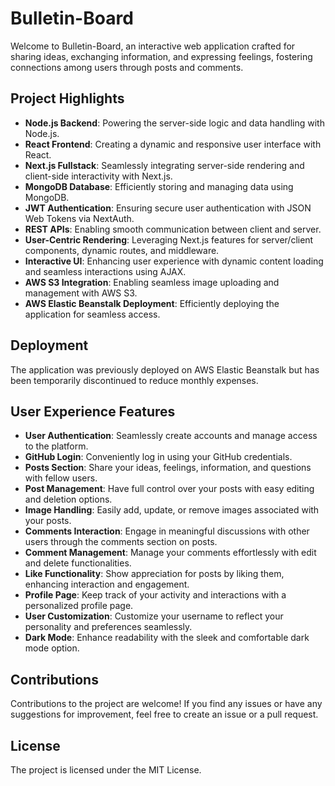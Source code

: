 # Bulletin-Board

Welcome to Bulletin-Board, an interactive web application crafted for sharing ideas, exchanging information, and expressing feelings, fostering connections among users through posts and comments.

## Project Highlights

- **Node.js Backend**: Powering the server-side logic and data handling with Node.js.
- **React Frontend**: Creating a dynamic and responsive user interface with React.
- **Next.js Fullstack**: Seamlessly integrating server-side rendering and client-side interactivity with Next.js.
- **MongoDB Database**: Efficiently storing and managing data using MongoDB.
- **JWT Authentication**: Ensuring secure user authentication with JSON Web Tokens via NextAuth.
- **REST APIs**: Enabling smooth communication between client and server.
- **User-Centric Rendering**: Leveraging Next.js features for server/client components, dynamic routes, and middleware.
- **Interactive UI**: Enhancing user experience with dynamic content loading and seamless interactions using AJAX.
- **AWS S3 Integration**: Enabling seamless image uploading and management with AWS S3.
- **AWS Elastic Beanstalk Deployment**: Efficiently deploying the application for seamless access.

## Deployment

The application was previously deployed on AWS Elastic Beanstalk but has been temporarily discontinued to reduce monthly expenses.

## User Experience Features

- **User Authentication**: Seamlessly create accounts and manage access to the platform.
- **GitHub Login**: Conveniently log in using your GitHub credentials.
- **Posts Section**: Share your ideas, feelings, information, and questions with fellow users.
- **Post Management**: Have full control over your posts with easy editing and deletion options.
- **Image Handling**: Easily add, update, or remove images associated with your posts.
- **Comments Interaction**: Engage in meaningful discussions with other users through the comments section on posts.
- **Comment Management**: Manage your comments effortlessly with edit and delete functionalities.
- **Like Functionality**: Show appreciation for posts by liking them, enhancing interaction and engagement.
- **Profile Page**: Keep track of your activity and interactions with a personalized profile page.
- **User Customization**: Customize your username to reflect your personality and preferences seamlessly.
- **Dark Mode**: Enhance readability with the sleek and comfortable dark mode option.

## Contributions

Contributions to the project are welcome! If you find any issues or have any suggestions for improvement, feel free to create an issue or a pull request.

## License

The project is licensed under the MIT License.
